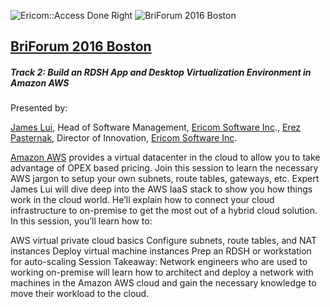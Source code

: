



![Ericom::Access Done Right](http://www.ericom.com/imgs/home/EricomLogo2.jpg "Ericom Logo")  ![BriForum 2016 Boston](http://briforum.com/shared/images/logos/techtarget/white/BriForum.png "BriForum Logo") 
## [BriForum 2016 Boston](http://briforum.com/2016/US/)

##### Track 2: Build an RDSH App and Desktop Virtualization Environment in Amazon AWS
Presented by:

 [James Lui](http://www.linkedin.com/in/james-lui-3038324), Head of Software Management, [Ericom Software Inc](http://www.ericom.com/Default.asp)., 
 [Erez Pasternak](http://www.linkedin.com/in/erezpasternak), Director of Innovation, [Ericom Software Inc](http://www.ericom.com/Default.asp).

[Amazon AWS](https://aws.amazon.com/?nc2=h_lg) provides a virtual datacenter in the cloud to allow you to take advantage of OPEX based pricing. Join this session to learn the necessary AWS jargon to setup your own subnets, route tables, gateways, etc. Expert James Lui will dive deep into the AWS IaaS stack to show you how things work in the cloud world. He’ll explain how to connect your cloud infrastructure to on-premise to get the most out of a hybrid cloud solution. In this session, you’ll learn how to:

AWS virtual private cloud basics
Configure subnets, route tables, and NAT instances
Deploy virtual machine instances
Prep an RDSH or workstation for auto-scaling
Session Takeaway: Network engineers who are used to working on-premise will learn how to architect and deploy a network with machines in the Amazon AWS cloud and gain the necessary knowledge to move their workload to the cloud.